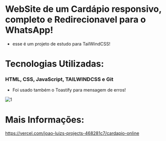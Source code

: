﻿# WebSite de um Cardápio responsivo, completo e Redirecionavel para o WhatsApp!
 - esse é um projeto de estudo para TailWindCSS!

# Tecnologias Utilizadas:

### HTML, CSS, JavaScript, TAILWINDCSS e Git

- Foi usado também o Toastify para mensagem de erros!

![1](https://github.com/user-attachments/assets/d7a4b9d3-77b6-4b13-807a-44a1d81595ff)



# Mais Informações:
https://vercel.com/joao-luizs-projects-468281c7/cardapio-online
